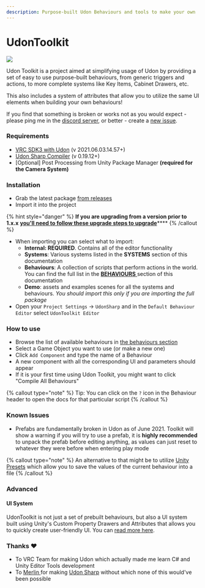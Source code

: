 ```yaml
---
description: Purpose-built Udon Behaviours and tools to make your own
---
```


# UdonToolkit

![](.gitbook/assets/68747470733a2f2f63646e2e7672636861742e73682f75742f70726f6d6f2f6769746875625f62616e6e65722e706e67.png)

Udon Toolkit is a project aimed at simplifying usage of Udon by providing a set of easy to use purpose-built behaviours, from generic triggers and actions, to more complete systems like Key Items, Cabinet Drawers, etc.

This also includes a system of attributes that allow you to utilize the same UI elements when building your own behaviours!

If you find that something is broken or works not as you would expect - please ping me in the [discord server](https://discord.com/invite/fR869XP), or better - create a [new issue](https://github.com/orels1/UdonToolkit/issues/new).

### Requirements

* [VRC SDK3 with Udon](https://vrchat.com/home/download) (v 2021.06.03.14.57+)
* [Udon Sharp Compiler](https://github.com/Merlin-san/UdonSharp) (v 0.19.12+)
* \[Optional] Post Processing from Unity Package Manager **(required for the Camera System)**

### Installation

* Grab the latest package [from releases](https://github.com/orels1/UdonToolkit/releases)
* Import it into the project

{% hint style="danger" %}
**If you are upgrading from a version prior to 1.x.x** [**you'll need to follow these upgrade steps to upgrade**](extras/migration-to-v1.0.0.md)****
{% /callout %}

* When importing you can select what to import:
  * **Internal: REQUIRED**. Contains all of the editor functionality
  * **Systems**: Various systems listed in the **SYSTEMS** section of this documentation
  * **Behaviours**: A collection of scripts that perform actions in the world. You can find the full list in the [**BEHAVIOURS** ](behaviours/overview.md)section of this documentation
  * **Demo**: assets and examples scenes for all the systems and behaviours. _You should import this only if you are importing the full package_
* Open your `Project Settings` -> `UdonSharp` and in the `Default Behaviour Editor` select `UdonToolkit Editor`

### How to use

* Browse the list of available behaviours in [the behaviours section](behaviours/overview.md)
* Select a Game Object you want to use (or make a new one)
* Click `Add Component` and type the name of a Behaviour
* A new component with all the corresponding UI and parameters should appear
* If it is your first time using Udon Toolkit, you might want to click "Compile All Behaviours"&#x20;

{% callout type="note" %}
Tip: You can click on the `?` icon in the Behaviour header to open the docs for that particular script
{% /callout %}

### Known Issues

* Prefabs are fundamentally broken in Udon as of June 2021. Toolkit will show a warning if you will try to use a prefab, it is **highly recommended** to unpack the prefab before editing anything, as values can just reset to whatever they were before when entering play mode

{% callout type="note" %}
An alternative to that might be to utilize [Unity Presets](https://docs.unity3d.com/2018.4/Documentation/Manual/Presets.html) which allow you to save the values of the current behaviour into a file
{% /callout %}

### Advanced

#### UI System

UdonToolkit is not just a set of prebuilt behaviours, but also a UI system built using Unity's Custom Property Drawers and Attributes that allows you to quickly create user-friendly UI. You can [read more here](attributes/attributes-overview.md).

### Thanks ❤

* To VRC Team for making Udon which actually made me learn C# and Unity Editor Tools development
* To [Merlin ](https://github.com/MerlinVR)for making [Udon Sharp](https://github.com/Merlin-san/UdonSharp) without which none of this would've been possible

